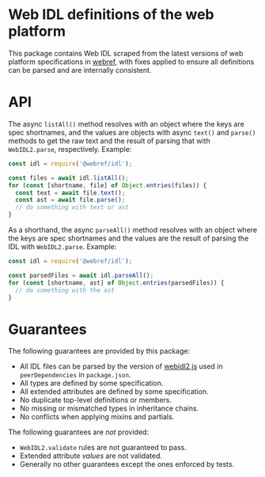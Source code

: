 # Web IDL definitions of the web platform

This package contains Web IDL scraped from the latest versions of web platform specifications in [webref](https://github.com/w3c/webref), with fixes applied to ensure all definitions can be parsed and are internally consistent.

# API

The async `listAll()` method resolves with an object where the keys are spec shortnames, and the values are objects with async `text()` and `parse()` methods to get the raw text and the result of parsing that with `WebIDL2.parse`, respectively. Example:

```js
const idl = require('@webref/idl');

const files = await idl.listAll();
for (const [shortname, file] of Object.entries(files)) {
  const text = await file.text();
  const ast = await file.parse();
  // do something with text or ast
}
```

As a shorthand, the async `parseAll()` method resolves with an object where the keys are spec shortnames and the values are the result of parsing the IDL with `WebIDL2.parse`. Example:

```js
const idl = require('@webref/idl');

const parsedFiles = await idl.parseAll();
for (const [shortname, ast] of Object.entries(parsedFiles)) {
  // do something with the ast
}
```

# Guarantees

The following guarantees are provided by this package:
- All IDL files can be parsed by the version of [webidl2.js](https://github.com/w3c/webidl2.js/) used in `peerDependencies` in `package.json`.
- All types are defined by some specification.
- All extended attributes are defined by some specification.
- No duplicate top-level definitions or members.
- No missing or mismatched types in inheritance chains.
- No conflicts when applying mixins and partials.

The following guarantees are *not* provided:
- `WebIDL2.validate` rules are not guaranteed to pass.
- Extended attribute *values* are not validated.
- Generally no other guarantees except the ones enforced by tests.
